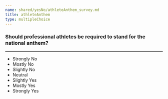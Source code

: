```yaml
---
name: shared/yesNo/athleteAnthem_survey.md
title: athleteAnthem
type: multipleChoice
---
```


### Should professional athletes be required to stand for the national anthem?

---

- Strongly No
- Mostly No
- Slightly No
- Neutral
- Slightly Yes
- Mostly Yes
- Strongly Yes


